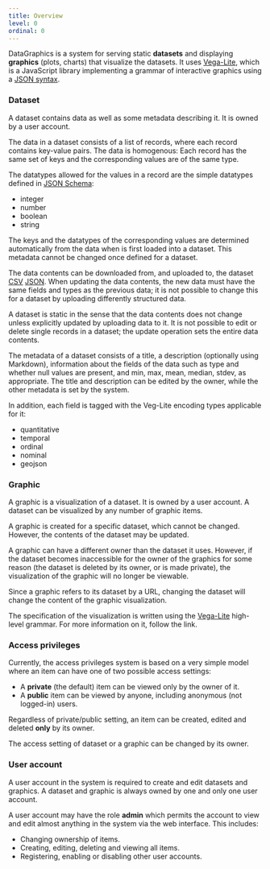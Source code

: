 ```yaml
---
title: Overview
level: 0
ordinal: 0
---
```


DataGraphics is a system for serving static **datasets** and
displaying **graphics** (plots, charts) that visualize the
datasets. It uses [Vega-Lite](https://vega.github.io/vega-lite/),
which is a JavaScript library implementing a grammar of interactive
graphics using a [JSON syntax](https://www.json.org/json-en.html).

### Dataset

A dataset contains data as well as some metadata describing it. It is
owned by a user account.

The data in a dataset consists of a list of records, where each record
contains key-value pairs. The data is homogenous: Each record has the
same set of keys and the corresponding values are of the same type.

The datatypes allowed for the values in a record are the simple
datatypes defined in [JSON Schema](https://json-schema.org/):

- integer
- number
- boolean
- string

The keys and the datatypes of the corresponding values are determined
automatically from the data when is first loaded into a dataset. This
metadata cannot be changed once defined for a dataset.

The data contents can be downloaded from, and uploaded to, the dataset
[CSV](https://en.wikipedia.org/wiki/Comma-separated_values)
[JSON](https://en.wikipedia.org/wiki/JSON). When
updating the data contents, the new data must have the same fields
and types as the previous data; it is not possible to change this
for a dataset by uploading differently structured data.

A dataset is static in the sense that the data contents does not
change unless explicitly updated by uploading data to it. It is not
possible to edit or delete single records in a dataset; the update
operation sets the entire data contents.

The metadata of a dataset consists of a title, a description
(optionally using Markdown), information about the fields of the data
such as type and whether null values are present, and min, max, mean,
median, stdev, as appropriate. The title and description can be edited
by the owner, while the other metadata is set by the system.

In addition, each field is tagged with the Veg-Lite encoding types
applicable for it:

- quantitative
- temporal
- ordinal
- nominal
- geojson

### Graphic

A graphic is a visualization of a dataset. It is owned by a user
account. A dataset can be visualized by any number of graphic items.

A graphic is created for a specific dataset, which cannot be
changed. However, the contents of the dataset may be updated.

A graphic can have a different owner than the dataset it
uses. However, if the dataset becomes inaccessible for the owner of
the graphics for some reason (the dataset is deleted by its owner, or
is made private), the visualization of the graphic will no longer be
viewable.

Since a graphic refers to its dataset by a URL, changing the dataset
will change the content of the graphic visualization.

The specification of the visualization is written using the
[Vega-Lite](https://vega.github.io/vega-lite/) high-level
grammar. For more information on it, follow the link.

### Access privileges

Currently, the access privileges system is based on a very simple model
where an item can have one of two possible access settings:

- A **private** (the default) item can be viewed only by the owner of it.
- A **public** item can be viewed by anyone, including anonymous (not logged-in) users.

Regardless of private/public setting, an item can be created, edited
and deleted **only** by its owner.

The access setting of dataset or a graphic can be changed by its owner.

### User account

A user account in the system is required to create and edit datasets
and graphics. A dataset and graphic is always owned by one and only one
user account.

A user account may have the role **admin** which permits the account
to view and edit almost anything in the system via the web
interface. This includes:

- Changing ownership of items.
- Creating, editing, deleting and viewing all items.
- Registering, enabling or disabling other user accounts.
